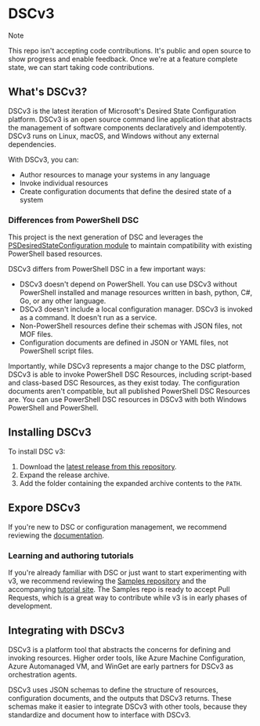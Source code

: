 # DSCv3

> [!NOTE]
> This repo isn't accepting code contributions. It's public and open source to show progress and
> enable feedback. Once we're at a feature complete state, we can start taking code contributions.

## What's DSCv3?

DSCv3 is the latest iteration of Microsoft's Desired State Configuration platform. DSCv3 is an open
source command line application that abstracts the management of software components declaratively
and idempotently. DSCv3 runs on Linux, macOS, and Windows without any external dependencies.

With DSCv3, you can:

- Author resources to manage your systems in any language
- Invoke individual resources
- Create configuration documents that define the desired state of a system

### Differences from PowerShell DSC

This project is the next generation of DSC and leverages the [PSDesiredStateConfiguration module](https://github.com/powershell/psdesiredstateconfiguration) to maintain compatibility with existing PowerShell based resources.

DSCv3 differs from PowerShell DSC in a few important ways:

- DSCv3 doesn't depend on PowerShell. You can use DSCv3 without PowerShell installed and manage
  resources written in bash, python, C#, Go, or any other language.
- DSCv3 doesn't include a local configuration manager. DSCv3 is invoked as a command. It doesn't
  run as a service.
- Non-PowerShell resources define their schemas with JSON files, not MOF files.
- Configuration documents are defined in JSON or YAML files, not PowerShell script files.

Importantly, while DSCv3 represents a major change to the DSC platform, DSCv3 is able to invoke
PowerShell DSC Resources, including script-based and class-based DSC Resources, as they exist today. The
configuration documents aren't compatible, but all published PowerShell DSC Resources are. You can
use PowerShell DSC resources in DSCv3 with both Windows PowerShell and PowerShell.

## Installing DSCv3

To install DSC v3:

1. Download the [latest release from this repository][01].
1. Expand the release archive.
1. Add the folder containing the expanded archive contents to the `PATH`.

## Expore DSCv3

If you're new to DSC or configuration management, we recommend reviewing the [documentation][02].

### Learning and authoring tutorials

If you're already familiar with DSC or just want to start experimenting with v3, we recommend
reviewing the [Samples repository][03] and the accompanying [tutorial site][04]. The Samples
repo is ready to accept Pull Requests, which is a great way to contribute while v3 is in early
phases of development.

## Integrating with DSCv3

DSCv3 is a platform tool that abstracts the concerns for defining and invoking resources. Higher
order tools, like Azure Machine Configuration, Azure Automanaged VM, and WinGet are early partners
for DSCv3 as orchestration agents.

DSCv3 uses JSON schemas to define the structure of resources, configuration documents, and the
outputs that DSCv3 returns. These schemas make it easier to integrate DSCv3 with other tools,
because they standardize and document how to interface with DSCv3.

[01]: https://github.com/PowerShell/DSC/releases/latest
[02]: https://learn.microsoft.com/powershell/dsc/overview?view=dsc-3.0&preserve-view=true
[03]: https://github.com/PowerShell/DSC-Samples
[04]: https://powershell.github.io/DSC-Samples
